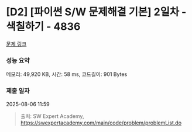 # [D2] [파이썬 S/W 문제해결 기본] 2일차 - 색칠하기 - 4836 

[문제 링크](https://swexpertacademy.com/main/code/problem/problemDetail.do?contestProbId=AWTLZMRKpsYDFAVT) 

### 성능 요약

메모리: 49,920 KB, 시간: 58 ms, 코드길이: 901 Bytes

### 제출 일자

2025-08-06 11:59



> 출처: SW Expert Academy, https://swexpertacademy.com/main/code/problem/problemList.do
